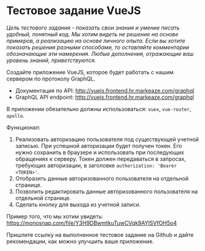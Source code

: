 # Тестовое задание VueJS

*Цель тестового задания - показать свои знания и умение писать удобный, понятный код.
Мы хотим видеть не решение на основе примеров, а реализацию на основе личного опыта.
Если вы хотите показать решения разными способами, то оставляйте комментарии обозначающие эти намерения.
Любые дополнения, отражающие ваш уровень знаний, приветствуются.*

Создайте приложение VueJS, которое будет работать с нашим сервером по протоколу GraphQL.

* Документация по API: http://vuejs.frontend.hr.markeaze.com/graphql
* GraphQL API endpoint: http://vuejs.frontend.hr.markeaze.com/graphql

В приложении обязательно должны использоваться: `vuex`, `vue-router`, `apollo`.

Функционал:
1. Реализовать авторизацию пользователя под существующей учетной записью. При успешной авторизации будет получен токен. Его нужно сохранить в браузере и использовать при последующих обращениях к серверу. Токен должен передаваться в запросах, требующих авторизации, в заголовке `authorization: 'Bearer <TOKEN>'`.
2. Отобразить данные авторизованного пользователя на отдельной странице.
3. Позволить редактировать данные авторизованного пользователя на отдельной странице.
4. Сделать кнопку для выхода из учетной записи.

Пример того, что мы хотим увидеть: https://monosnap.com/file/Y3H9DBwmtkuTuwCVqk9AYlSVfOH5o4

Пришлите ссылку на выполненное тестовое задание на Github и дайте рекомендации, как можно улучшить ваше приложение.
